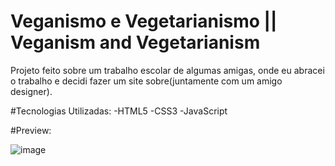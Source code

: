 # Veganismo e Vegetarianismo || Veganism and Vegetarianism


Projeto feito sobre um trabalho escolar de algumas amigas, onde eu abracei o trabalho e decidi fazer um site sobre(juntamente com um amigo designer).

#Tecnologias Utilizadas:
  -HTML5
  -CSS3
  -JavaScript
  
#Preview:

![image](https://github.com/aaglis/Veganism-and-Vegetarianism/assets/111001349/7abef47c-197d-4605-880b-f76d61198585)

